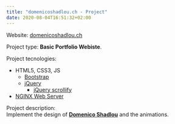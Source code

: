 ```yaml
---
title: "domenicoshadlou.ch - Project"
date: 2020-08-04T16:51:32+02:00
---
```


Website: [domenicoshadlou.ch](https://domenicoshadlou.ch)

Project type: **Basic Portfolio Webiste**.

Project tecnologies:
- HTML5, CSS3, JS
  - [Bootstrap](https://getbootstrap.com/)
  - [jQuery](https://jquery.com/)
    - [jQuery scrollify](https://projects.lukehaas.me/scrollify/)
- [NGINX Web Server](https://www.nginx.com/)

Project description:  
Implement the design of [**Domenico Shadlou**](https://domenicoshadlou.ch) and the animations.
